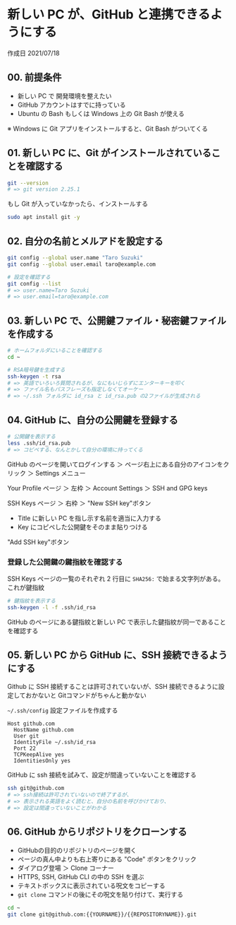 # 新しい PC が、GitHub と連携できるようにする

作成日 2021/07/18

## 00. 前提条件

- 新しい PC で 開発環境を整えたい
- GitHub アカウントはすでに持っている
- Ubuntu の Bash もしくは Windows 上の Git Bash が使える

※ Windows に Git アプリをインストールすると、Git Bash がついてくる

## 01. 新しい PC に、Git がインストールされていることを確認する

```bash
git --version
# => git version 2.25.1
```

もし Git が入っていなかったら、インストールする

```bash
sudo apt install git -y
```

## 02. 自分の名前とメルアドを設定する

```bash
git config --global user.name "Taro Suzuki"
git config --global user.email taro@example.com

# 設定を確認する
git config --list
# => user.name=Taro Suzuki
# => user.email=taro@example.com
```

## 03. 新しい PC で、公開鍵ファイル・秘密鍵ファイルを作成する

```bash
# ホームフォルダにいることを確認する
cd ~

# RSA暗号鍵を生成する
ssh-keygen -t rsa
# => 英語でいろいろ質問されるが、なにもいじらずにエンターキーを叩く
# => ファイル名もパスフレーズも指定しなくてオーケー
# => ~/.ssh フォルダに id_rsa と id_rsa.pub の2ファイルが生成される
```

## 04. GitHub に、自分の公開鍵を登録する

```bash
# 公開鍵を表示する
less .ssh/id_rsa.pub
# => コピペする、なんとかして自分の環境に持ってくる
```

GitHub のページを開いてログインする ＞ ページ右上にある自分のアイコンをクリック ＞ Settings メニュー

Your Profile ページ ＞ 左枠 ＞ Account Settings ＞ SSH and GPG keys

SSH Keys ページ ＞ 右枠 ＞ "New SSH key"ボタン

- Title に新しい PC を指し示す名前を適当に入力する
- Key にコピペした公開鍵をそのまま貼りつける

"Add SSH key"ボタン

### 登録した公開鍵の鍵指紋を確認する

SSH Keys ページの一覧のそれぞれ 2 行目に `SHA256:` で始まる文字列がある。これが鍵指紋

```bash
# 鍵指紋を表示する
ssh-keygen -l -f .ssh/id_rsa
```

GitHub のページにある鍵指紋と新しい PC で表示した鍵指紋が同一であることを確認する

## 05. 新しい PC から GitHub に、SSH 接続できるようにする

Github に SSH 接続することは許可されていないが、SSH 接続できるように設定しておかないと Gitコマンドがちゃんと動かない

`~/.ssh/config` 設定ファイルを作成する

```text
Host github.com
  HostName github.com
  User git
  IdentityFile ~/.ssh/id_rsa
  Port 22
  TCPKeepAlive yes
  IdentitiesOnly yes
```

GitHub に ssh 接続を試みて、設定が間違っていないことを確認する

```bash
ssh git@github.com
# => ssh接続は許可されていないので終了するが、
# => 表示される英語をよく読むと、自分の名前を呼びかけており、
# => 設定は間違っていないことがわかる
```

## 06. GitHub からリポジトリをクローンする

- GitHubの目的のリポジトリのページを開く
- ページの真ん中よりも右上寄りにある "Code" ボタンをクリック
- ダイアログ登場 ＞ Clone コーナー
- HTTPS, SSH, GitHub CLI の中の SSH を選ぶ
- テキストボックスに表示されている呪文をコピーする
- `git clone` コマンドの後にその呪文を貼り付けて、実行する

```bash
cd ~
git clone git@github.com:{{YOURNAME}}/{{REPOSITORYNAME}}.git
```
